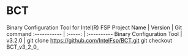 # BCT
Binary Configuration Tool for Intel(R) FSP
Project Name | Version | Git command
:----------- | :-----: | :----------
Binary Configuration Tool | v3.2.0 | git clone https://github.com/IntelFsp/BCT.git git checkout BCT_v3_2_0_

